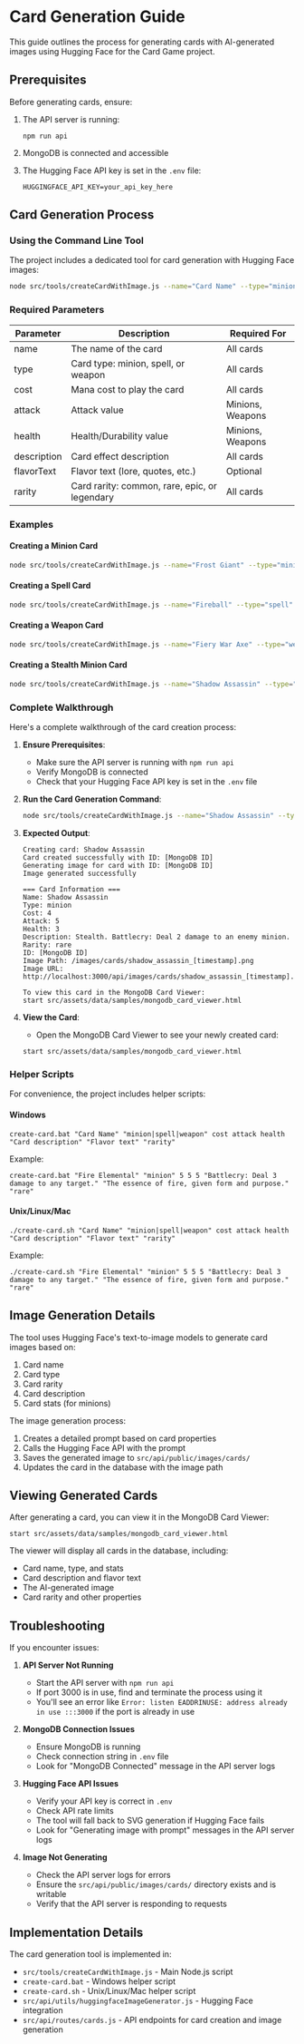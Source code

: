# Card Generation Guide

This guide outlines the process for generating cards with AI-generated images using Hugging Face for the Card Game project.

## Prerequisites

Before generating cards, ensure:

1. The API server is running:
   ```
   npm run api
   ```

2. MongoDB is connected and accessible
   
3. The Hugging Face API key is set in the `.env` file:
   ```
   HUGGINGFACE_API_KEY=your_api_key_here
   ```

## Card Generation Process

### Using the Command Line Tool

The project includes a dedicated tool for card generation with Hugging Face images:

```bash
node src/tools/createCardWithImage.js --name="Card Name" --type="minion|spell|weapon" --cost=X --attack=X --health=X --description="Card description" --flavorText="Flavor text" --rarity="common|rare|epic|legendary"
```

### Required Parameters

| Parameter    | Description                                      | Required For      |
|--------------|--------------------------------------------------|-------------------|
| name         | The name of the card                             | All cards         |
| type         | Card type: minion, spell, or weapon              | All cards         |
| cost         | Mana cost to play the card                       | All cards         |
| attack       | Attack value                                     | Minions, Weapons  |
| health       | Health/Durability value                          | Minions, Weapons  |
| description  | Card effect description                          | All cards         |
| flavorText   | Flavor text (lore, quotes, etc.)                 | Optional          |
| rarity       | Card rarity: common, rare, epic, or legendary    | All cards         |

### Examples

#### Creating a Minion Card

```bash
node src/tools/createCardWithImage.js --name="Frost Giant" --type="minion" --cost=8 --attack=8 --health=8 --description="Battlecry: Freeze all enemy minions." --flavorText="The mountains tremble when frost giants walk." --rarity="epic"
```

#### Creating a Spell Card

```bash
node src/tools/createCardWithImage.js --name="Fireball" --type="spell" --cost=4 --description="Deal 6 damage." --flavorText="This spell is useful for burning things." --rarity="common"
```

#### Creating a Weapon Card

```bash
node src/tools/createCardWithImage.js --name="Fiery War Axe" --type="weapon" --cost=3 --attack=3 --health=2 --description="A powerful axe forged in elemental fire." --flavorText="Burning the candle at both ends still burns your enemies." --rarity="rare"
```

#### Creating a Stealth Minion Card

```bash
node src/tools/createCardWithImage.js --name="Shadow Assassin" --type="minion" --cost=4 --attack=5 --health=3 --description="Stealth. Battlecry: Deal 2 damage to an enemy minion." --flavorText="Strikes from darkness, leaves no trace." --rarity="rare"
```

### Complete Walkthrough

Here's a complete walkthrough of the card creation process:

1. **Ensure Prerequisites**:
   - Make sure the API server is running with `npm run api`
   - Verify MongoDB is connected
   - Check that your Hugging Face API key is set in the `.env` file

2. **Run the Card Generation Command**:
   ```bash
   node src/tools/createCardWithImage.js --name="Shadow Assassin" --type="minion" --cost=4 --attack=5 --health=3 --description="Stealth. Battlecry: Deal 2 damage to an enemy minion." --flavorText="Strikes from darkness, leaves no trace." --rarity="rare"
   ```

3. **Expected Output**:
   ```
   Creating card: Shadow Assassin
   Card created successfully with ID: [MongoDB ID]
   Generating image for card with ID: [MongoDB ID]
   Image generated successfully

   === Card Information ===
   Name: Shadow Assassin
   Type: minion
   Cost: 4
   Attack: 5
   Health: 3
   Description: Stealth. Battlecry: Deal 2 damage to an enemy minion.
   Rarity: rare
   ID: [MongoDB ID]
   Image Path: /images/cards/shadow_assassin_[timestamp].png
   Image URL: http://localhost:3000/api/images/cards/shadow_assassin_[timestamp].png

   To view this card in the MongoDB Card Viewer:
   start src/assets/data/samples/mongodb_card_viewer.html
   ```

4. **View the Card**:
   - Open the MongoDB Card Viewer to see your newly created card:
   ```
   start src/assets/data/samples/mongodb_card_viewer.html
   ```

### Helper Scripts

For convenience, the project includes helper scripts:

#### Windows

```
create-card.bat "Card Name" "minion|spell|weapon" cost attack health "Card description" "Flavor text" "rarity"
```

Example:
```
create-card.bat "Fire Elemental" "minion" 5 5 5 "Battlecry: Deal 3 damage to any target." "The essence of fire, given form and purpose." "rare"
```

#### Unix/Linux/Mac

```
./create-card.sh "Card Name" "minion|spell|weapon" cost attack health "Card description" "Flavor text" "rarity"
```

Example:
```
./create-card.sh "Fire Elemental" "minion" 5 5 5 "Battlecry: Deal 3 damage to any target." "The essence of fire, given form and purpose." "rare"
```

## Image Generation Details

The tool uses Hugging Face's text-to-image models to generate card images based on:

1. Card name
2. Card type
3. Card rarity
4. Card description
5. Card stats (for minions)

The image generation process:

1. Creates a detailed prompt based on card properties
2. Calls the Hugging Face API with the prompt
3. Saves the generated image to `src/api/public/images/cards/`
4. Updates the card in the database with the image path

## Viewing Generated Cards

After generating a card, you can view it in the MongoDB Card Viewer:

```
start src/assets/data/samples/mongodb_card_viewer.html
```

The viewer will display all cards in the database, including:
- Card name, type, and stats
- Card description and flavor text
- The AI-generated image
- Card rarity and other properties

## Troubleshooting

If you encounter issues:

1. **API Server Not Running**
   - Start the API server with `npm run api`
   - If port 3000 is in use, find and terminate the process using it
   - You'll see an error like `Error: listen EADDRINUSE: address already in use :::3000` if the port is already in use

2. **MongoDB Connection Issues**
   - Ensure MongoDB is running
   - Check connection string in `.env` file
   - Look for "MongoDB Connected" message in the API server logs

3. **Hugging Face API Issues**
   - Verify your API key is correct in `.env`
   - Check API rate limits
   - The tool will fall back to SVG generation if Hugging Face fails
   - Look for "Generating image with prompt" messages in the API server logs

4. **Image Not Generating**
   - Check the API server logs for errors
   - Ensure the `src/api/public/images/cards/` directory exists and is writable
   - Verify that the API server is responding to requests

## Implementation Details

The card generation tool is implemented in:
- `src/tools/createCardWithImage.js` - Main Node.js script
- `create-card.bat` - Windows helper script
- `create-card.sh` - Unix/Linux/Mac helper script
- `src/api/utils/huggingfaceImageGenerator.js` - Hugging Face integration
- `src/api/routes/cards.js` - API endpoints for card creation and image generation 